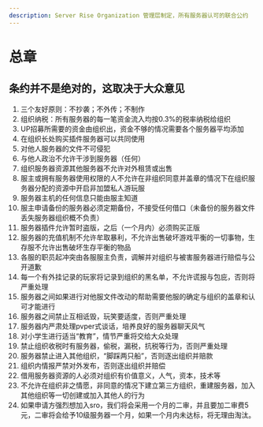 ```yaml
---
description: Server Rise Organization 管理层制定，所有服务器认可的联合公约
---
```


# 总章

## 条约并不是绝对的，这取决于大众意见

1. 三个友好原则：不抄袭；不外传；不制作
2. 组织纳税：所有服务器的每一笔资金流入均按0.3%的税率纳税给组织
3. UP招募所需要的资金由组织出，资金不够的情况需要各个服务器平均添加
4. 在组织长处购买插件服务器可以共同使用
5. 对他人服务器的文件不可侵犯
6. 与他人政治不允许干涉到服务器（任何）
7. 组织服务器资源其他服务器不允许对外租赁或出售
8. 服主或拥有服务器使用权限的人不允许在非组织同意并盖章的情况下在组织服务器分配的资源中开启非加盟私人游玩服
9. 服务器主机的任何信息只能由服主知道
10. 服主申请备份的服务器必须定期备份，不接受任何借口（未备份的服务器文件丢失服务器组织概不负责）
11. 服务器插件允许暂时盗版，之后（一个月内）必须购买正版
12. 服务器的充值机制不允许牟取暴利，不允许出售破坏游戏平衡的一切事物，生存服不允许出售破坏生存平衡的物品
13. 各服的职员起冲突由各服服主负责，调解并对组织与被害服务器进行赔偿与公开道歉
14. 每一个有外挂记录的玩家将记录到组织的黑名单，不允许谎报与包庇，否则将严重处理
15. 服务器之间如果进行对他服文件改动的帮助需要他服的确定与组织的盖章和认可才能进行
16. 服务器之间禁止互相诋毁，玩笑要适度，否则严重处理
17. 服务器内严肃处理pvper式谈话，培养良好的服务器聊天风气
18. 对小学生进行适当“教育”，情节严重将交给大众处理
19. 禁止组织收税时有服务器，偷税，漏税，抗税等行为，否则严重处理
20. 服务器禁止进入其他组织，“脚踩两只船”，否则逐出组织并赔款
21. 组织内情报严禁对外发布，否则逐出组织并赔偿
22. 借用服务器资源的人必须对组织有价值意义，人气，资本，技术等
23. 不允许在组织非之情愿，非同意的情况下建立第三方组织，重建服务器，加入其他组织等一切创建或加入其他人的行为
24. 如果申请方强烈想加入sro，我们将会采用一个月的二审，并且要加二审费5元，二审将会给予10级服务器一个月，如果一个月内未达标，将无理由淘汰。

